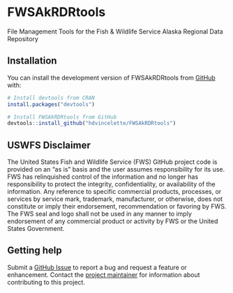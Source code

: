
<!-- README.md is generated from README.Rmd. Please edit that file -->

# FWSAkRDRtools

<!-- badges: start -->
<!-- badges: end -->

File Management Tools for the Fish & Wildlife Service Alaska Regional
Data Repository

## Installation

You can install the development version of FWSAkRDRtools from
[GitHub](https://github.com/) with:

``` r
# Install devtools from CRAN
install.packages("devtools")

# Install FWSAkRDRtools from GitHub
devtools::install_github("hdvincelette/FWSAkRDRtools")
```

## USWFS Disclaimer

The United States Fish and Wildlife Service (FWS) GitHub project code is
provided on an “as is” basis and the user assumes responsibility for its
use. FWS has relinquished control of the information and no longer has
responsibility to protect the integrity, confidentiality, or
availability of the information. Any reference to specific commercial
products, processes, or services by service mark, trademark,
manufacturer, or otherwise, does not constitute or imply their
endorsement, recommendation or favoring by FWS. The FWS seal and logo
shall not be used in any manner to imply endorsement of any commercial
product or activity by FWS or the United States Government.

## Getting help

Submit a [GitHub
Issue](https://github.com/hdvincelette/FWSAkRDRtools/issues) to report a
bug and request a feature or enhancement. Contact the [project
maintainer](mailto:hannah_vincelette@fws.gov) for information about
contributing to this project.
